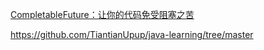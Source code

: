 

[CompletableFuture：让你的代码免受阻塞之苦](https://juejin.cn/post/6844904024332828685)

https://github.com/TiantianUpup/java-learning/tree/master

